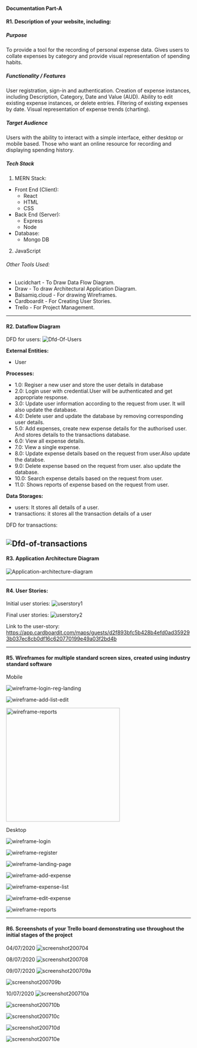 #### Documentation Part-A

#### R1. Description of your website, including:

##### Purpose
To provide a tool for the recording of personal expense data. Gives users to collate expenses by category and provide visual representation of spending habits.

##### Functionality / Features
User registration, sign-in and authentication. Creation of expense instances, including
Description, Category, Date and Value (AUD). Ability to edit existing expense instances, or delete entries. 
Filtering of existing expenses by date. Visual representation of expense trends (charting).

##### Target Audience
Users with the ability to interact with a simple interface, either desktop or mobile based. Those who want an online resource for recording and displaying spending history. 

##### Tech Stack
1. MERN Stack:
* Front End (Client):
   * React
   * HTML
   * CSS
* Back End (Server):
   * Express 
   * Node
* Database:
   * Mongo DB

2. JavaScript
###### Other Tools Used:
* Lucidchart - To Draw Data Flow Diagram.
* Draw - To draw Architectural Application Diagram.
* Balsamiq.cloud - For drawing Wireframes.
* Cardboardit - For Creating User Stories.
* Trello - For Project Management.
---
#### R2. Dataflow Diagram

DFD for users: 
![Dfd-Of-Users](docs/Dfd/dfd1.png)

**External Entities:**
* User

**Processes:**
* 1.0: Regiser a new user and store the user details in database
* 2.0: Login user with credential.User will be authenticated and get appropriate response.
* 3.0: Update user information according to the request from user. It will also update the database.
* 4.0: Delete user and update the database by removing corresponding user details.
* 5.0: Add expenses, create new expense details for the authorised user. And stores details to the transactions database.
* 6.0: View all expense details.
* 7.0: View a single expense.
* 8.0: Update expense details based on the request from user.Also update the databse.
* 9.0: Delete expense based on the request from user. also update the database.
* 10.0: Search expense details based on the request from user.
* 11.0: Shows reports of expense based on the request from user.

**Data Storages:**

* users: It stores all details of a user.
* transactions: it stores all the transaction details of a user


DFD for transactions:

![Dfd-of-transactions](docs/Dfd/dfd2.png)
---
#### R3. Application Architecture Diagram

![Application-architecture-diagram](docs/architectural-diagram/final-arch-diagram.png)

---
#### R4. User Stories:

Initial user stories:
![userstory1](docs/userstories/user1-9-7-20.png)


Final user stories:
![userstory2](docs/userstories/User-story2.png)

Link to the user-story: https://app.cardboardit.com/maps/guests/d2f893bfc5b428b4efd0ad359293b037ec8cb0df16c620770199e49a03f2bd4b

---
#### R5. Wireframes for multiple standard screen sizes, created using industry standard software
Mobile <br>

![wireframe-login-reg-landing](docs/wireframes/m-login-reg-landing.png)

![wireframe-add-list-edit](docs/wireframes/m-add-list-edit.png)

<img src="docs/wireframes/m-reports.png" alt="wireframe-reports" height="310"/>


Desktop<br>

![wireframe-login](docs/wireframes/d-login.png)

![wireframe-register](docs/wireframes/d-register.png)

![wireframe-landing-page](docs/wireframes/d-landing-page.png)

![wireframe-add-expense](docs/wireframes/d-add-expense.png)

![wireframe-expense-list](docs/wireframes/d-expense-list.png)

![wireframe-edit-expense](docs/wireframes/d-edit-expense.png)

![wireframe-reports](docs/wireframes/d-reports.png)

----

#### R6. Screenshots of your Trello board demonstrating use throughout the initial stages of the project
04/07/2020
![screenshot200704](docs/Trello/trello-screenshot-200704.jpg)

08/07/2020
![screenshot200708](docs/Trello/trello-screenshot-200708.png)

09/07/2020
![screenshot200709a](docs/Trello/trello-screenshot-200709a.png)

![screenshot200709b](docs/Trello/trello-screenshot-200709b.png)

10/07/2020
![screenshot200710a](docs/Trello/trello-screenshot-200710a.jpg)

![screenshot200710b](docs/Trello/trello-screenshot-200710b.jpg)

![screenshot200710c](docs/Trello/trello-screenshot-200710c.jpg)

![screenshot200710d](docs/Trello/trello-screenshot-200710d.jpg)

![screenshot200710e](docs/Trello/trello-screenshot-200710e.jpg)
